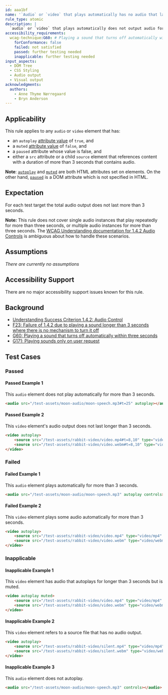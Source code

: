 ```yaml
---
id: aaa1bf
name: '`Audio` or `video` that plays automatically has no audio that lasts more than 3 seconds'
rule_type: atomic
description: |
  `audio` or `video` that plays automatically does not output audio for more than 3 seconds.
accessibility_requirements:
  wcag-technique:G60: # Playing a sound that turns off automatically within three seconds
    forConformance: false
    failed: not satisfied
    passed: further testing needed
    inapplicable: further testing needed
input_aspects:
  - DOM Tree
  - CSS Styling
  - Audio output
  - Visual output
acknowledgments:
  authors:
    - Anne Thyme Nørregaard
    - Bryn Anderson
---
```


## Applicability

This rule applies to any `audio` or `video` element that has:

- an `autoplay` [attribute value][] of `true`, and
- a `muted` [attribute value][] of `false`, and
- a `paused` attribute whose value is false, and
- either a `src` attribute or a child `source` element that references content with a duration of more than 3 seconds that contains audio.

**Note**: [`autoplay`](https://html.spec.whatwg.org/multipage/media.html#attr-media-autoplay) and [`muted`](https://html.spec.whatwg.org/multipage/media.html#attr-media-muted) are both HTML attributes set on elements. On the other hand, [`paused`](https://html.spec.whatwg.org/multipage/media.html#dom-media-paused) is a DOM attribute which is not specified in HTML.

## Expectation

For each test target the total audio output does not last more than 3 seconds.

**Note:** This rule does not cover single audio instances that play repeatedly for more than three seconds, or multiple audio instances for more than three seconds. The [WCAG Understanding documentation for 1.4.2 Audio Controls](https://www.w3.org/WAI/WCAG21/Understanding/audio-control.html) is ambiguous about how to handle these scenarios.

## Assumptions

_There are currently no assumptions_

## Accessibility Support

There are no major accessibility support issues known for this rule.

## Background

- [Understanding Success Criterion 1.4.2: Audio Control](https://www.w3.org/WAI/WCAG21/Understanding/audio-control.html)
- [F23: Failure of 1.4.2 due to playing a sound longer than 3 seconds where there is no mechanism to turn it off](https://www.w3.org/WAI/WCAG21/Techniques/failures/F23)
- [G60: Playing a sound that turns off automatically within three seconds](https://www.w3.org/WAI/WCAG21/Techniques/general/G60)
- [G171: Playing sounds only on user request](https://www.w3.org/WAI/WCAG21/Techniques/general/G171)

## Test Cases

### Passed

#### Passed Example 1

This `audio` element does not play automatically for more than 3 seconds.

```html
<audio src="/test-assets/moon-audio/moon-speech.mp3#t=25" autoplay></audio>
```

#### Passed Example 2

This `video` element's audio output does not last longer than 3 seconds.

```html
<video autoplay>
	<source src="/test-assets/rabbit-video/video.mp4#t=8,10" type="video/mp4" />
	<source src="/test-assets/rabbit-video/video.webm#t=8,10" type="video/webm" />
</video>
```

### Failed

#### Failed Example 1

This `audio` element plays automatically for more than 3 seconds.

```html
<audio src="/test-assets/moon-audio/moon-speech.mp3" autoplay controls></audio>
```

#### Failed Example 2

This `video` element plays some audio automatically for more than 3 seconds.

```html
<video autoplay>
	<source src="/test-assets/rabbit-video/video.mp4" type="video/mp4" />
	<source src="/test-assets/rabbit-video/video.webm" type="video/webm" />
</video>
```

### Inapplicable

#### Inapplicable Example 1

This `video` element has audio that autoplays for longer than 3 seconds but is muted.

```html
<video autoplay muted>
	<source src="/test-assets/rabbit-video/video.mp4" type="video/mp4" />
	<source src="/test-assets/rabbit-video/video.webm" type="video/webm" />
</video>
```

#### Inapplicable Example 2

This `video` element refers to a source file that has no audio output.

```html
<video autoplay>
	<source src="/test-assets/rabbit-video/silent.mp4" type="video/mp4" />
	<source src="/test-assets/rabbit-video/silent.webm" type="video/webm" />
</video>
```

#### Inapplicable Example 3

This `audio` element does not autoplay.

```html
<audio src="/test-assets/moon-audio/moon-speech.mp3" controls></audio>
```

[attribute value]: #attribute-value 'Definition of Attribute Value'
